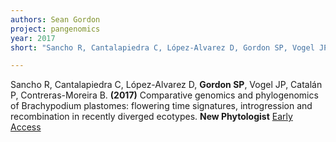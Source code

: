 ```yaml
---
authors: Sean Gordon
project: pangenomics
year: 2017
short: "Sancho R, Cantalapiedra C, López-Alvarez D, Gordon SP, Vogel JP, Catalán P, Contreras-Moreira B (in press) Comparative genomics and phylogenomics of Brachypodium plastomes: flowering time signatures, introgression and recombination in recently diverged ecotypes. New Phytologist"

---
```


Sancho R, Cantalapiedra C, López-Alvarez D, **Gordon SP**, Vogel JP, Catalán P, Contreras-Moreira B. **(2017)** Comparative genomics and phylogenomics of Brachypodium plastomes: flowering time signatures, introgression and recombination in recently diverged ecotypes. **New Phytologist**
[Early Access](http://onlinelibrary.wiley.com/doi/10.1111/nph.14926/full)